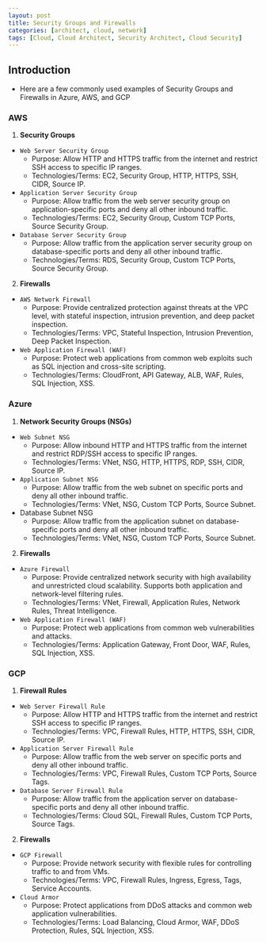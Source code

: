 ```yaml
---
layout: post
title: Security Groups and Firewalls
categories: [architect, cloud, network]
tags: [Cloud, Cloud Architect, Security Architect, Cloud Security]
---
```



## Introduction
- Here are a few commonly used examples of Security Groups and Firewalls in Azure, AWS, and GCP

### AWS
1. **Security Groups**
- `Web Server Security Group`
    + Purpose: Allow HTTP and HTTPS traffic from the internet and restrict SSH access to specific IP ranges.
    + Technologies/Terms: EC2, Security Group, HTTP, HTTPS, SSH, CIDR, Source IP.
- `Application Server Security Group`
    + Purpose: Allow traffic from the web server security group on application-specific ports and deny all other inbound traffic.
    + Technologies/Terms: EC2, Security Group, Custom TCP Ports, Source Security Group.
- `Database Server Security Group`
    + Purpose: Allow traffic from the application server security group on database-specific ports and deny all other inbound traffic.
    + Technologies/Terms: RDS, Security Group, Custom TCP Ports, Source Security Group.

2. **Firewalls**
- `AWS Network Firewall`
    + Purpose: Provide centralized protection against threats at the VPC level, with stateful inspection, intrusion prevention, and deep packet inspection.
    + Technologies/Terms: VPC, Stateful Inspection, Intrusion Prevention, Deep Packet Inspection.
- `Web Application Firewall (WAF)`
    + Purpose: Protect web applications from common web exploits such as SQL injection and cross-site scripting.
    + Technologies/Terms: CloudFront, API Gateway, ALB, WAF, Rules, SQL Injection, XSS.

### Azure
1. **Network Security Groups (NSGs)**
- `Web Subnet NSG`
    + Purpose: Allow inbound HTTP and HTTPS traffic from the internet and restrict RDP/SSH access to specific IP ranges.
    + Technologies/Terms: VNet, NSG, HTTP, HTTPS, RDP, SSH, CIDR, Source IP.
- `Application Subnet NSG`
    + Purpose: Allow traffic from the web subnet on specific ports and deny all other inbound traffic.
    + Technologies/Terms: VNet, NSG, Custom TCP Ports, Source Subnet.
- Database Subnet NSG
    + Purpose: Allow traffic from the application subnet on database-specific ports and deny all other inbound traffic.
    + Technologies/Terms: VNet, NSG, Custom TCP Ports, Source Subnet.

2. **Firewalls**
- `Azure Firewall`
    + Purpose: Provide centralized network security with high availability and unrestricted cloud scalability. Supports both application and network-level filtering rules.
    + Technologies/Terms: VNet, Firewall, Application Rules, Network Rules, Threat Intelligence.
- `Web Application Firewall (WAF)`
    + Purpose: Protect web applications from common web vulnerabilities and attacks.
    + Technologies/Terms: Application Gateway, Front Door, WAF, Rules, SQL Injection, XSS.

### GCP
1. **Firewall Rules**
- `Web Server Firewall Rule`
    + Purpose: Allow HTTP and HTTPS traffic from the internet and restrict SSH access to specific IP ranges.
    + Technologies/Terms: VPC, Firewall Rules, HTTP, HTTPS, SSH, CIDR, Source IP.
- `Application Server Firewall Rule`
    + Purpose: Allow traffic from the web server on specific ports and deny all other inbound traffic.
    + Technologies/Terms: VPC, Firewall Rules, Custom TCP Ports, Source Tags.
- `Database Server Firewall Rule`
    + Purpose: Allow traffic from the application server on database-specific ports and deny all other inbound traffic.
    + Technologies/Terms: Cloud SQL, Firewall Rules, Custom TCP Ports, Source Tags.

2. **Firewalls**
- `GCP Firewall`
    + Purpose: Provide network security with flexible rules for controlling traffic to and from VMs.
    + Technologies/Terms: VPC, Firewall Rules, Ingress, Egress, Tags, Service Accounts.
- `Cloud Armor`
    + Purpose: Protect applications from DDoS attacks and common web application vulnerabilities.
    + Technologies/Terms: Load Balancing, Cloud Armor, WAF, DDoS Protection, Rules, SQL Injection, XSS.

    